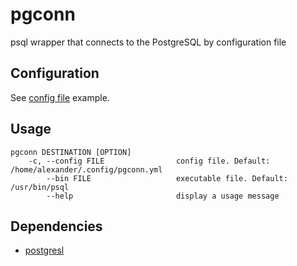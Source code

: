 # pgconn

psql wrapper that connects to the PostgreSQL by configuration file


## Configuration

See [config file](pgconn) example.


## Usage

```
pgconn DESTINATION [OPTION]
    -c, --config FILE                config file. Default: /home/alexander/.config/pgconn.yml
        --bin FILE                   executable file. Default: /usr/bin/psql
        --help                       display a usage message
```


## Dependencies

* [postgresl](https://postgresql.org)
